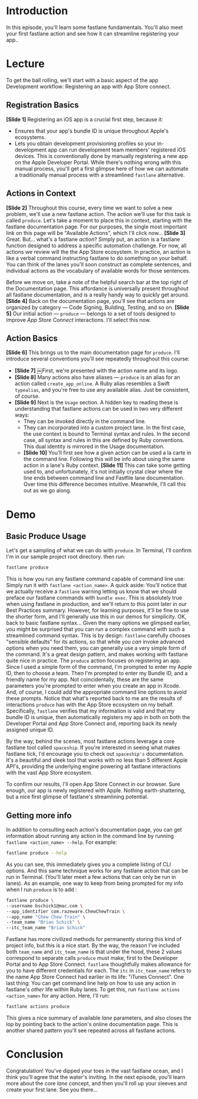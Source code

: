 # Introduction
In this episode, you'll learn some fastlane fundamentals. You'll also meet your first fastlane action and see how it can streamline registering your app.. 
# Lecture
To get the ball rolling, we'll start with a basic aspect of the app Development workflow: Registering an app with App Store connect. 
## Registration Basics
**[Slide 1]**
Registering an iOS app is a crucial first step, because it:
- Ensures that your app's bundle ID is unique throughout Apple's ecosystems.
- Lets you obtain development provisioning profiles so your in-development app can run development team members' registered iOS devices.
This is conventionally done by manually registering a new app on the Apple Developer Portal. While there's nothing wrong with this manual process, you'll get a first glimpse here of how we can automate a traditionally manual process with a streamlined `fastlane` alternative.
## Actions in Context
**[Slide 2]**
Throughout this course, every time we want to solve a new problem, we'll use a new fastlane action. The action we'll use for this task is called `produce`. Let's take a moment to place this in context, starting with the fastlane documentation page. For our purposes, the single most important link on this page will be "Available Actions", which I'll click now…
**[Slide 3]** 
Great. But… what's a fastlane *action*? Simply put, an action is a fastlane function designed to address a specific automation challenge. For now, all actions we review will the the App Store ecosystem. In practice, an action is like a verbal command instructing fastlane to do something on your behalf. You can think of the lanes you'll soon construct as complete sentences, and individual actions as the vocabulary of available words for those sentences.
<!-- Editor: Please click slide here to initiate highlight around search bar -->
Before we move on, take a note of the helpful search bar at the top right of the Documentation page. This affordance is universally present throughout all fastlane documentation, and is a really handy way to quickly get around.
**[Slide 4]**
Back on the documentation page, you'll see that actions are organized by category — Code Signing, Building, Testing, and so on. 
**[Slide 5]**
Our initial action — `produce` — belongs to a set of tools designed to improve *App Store Connect* interactions. I'll select this now.
## Action Basics
**[Slide 6]** 
This brings us to the main documentation page for `produce`. I'll introduce several conventions you'll see repeatedly throughout this course:
- **[Slide 7]** ￼First, we're presented with the action name and its logo.
- **[Slide 8]** Many actions also have aliases — `produce` is an alias for an action called `create_app_online`. A Ruby alias resembles a Swift `typealias`, and you're free to use any available alias. Just be consistent, of course.
- **[Slide 9]** Next is the `Usage` section. A hidden key to reading these is understanding that fastlane actions can be used in two very different ways:
	- They can be invoked directly in the command line. 
	- They can incorporated into a custom project lane. 
	In the first case, the use context is bound to Terminal syntax and rules. In the second case, all syntax and rules in this are defined by Ruby conventions.
	This dual identity is mirrored in the Usage documentation. 
	- **[Slide 10]** You'll first see how a given action can be used a la carte in the command line. Following this will be info about using the same action in a lane's Ruby context.
		**[Slide 11]** This can take some getting used to, and unfortunately, it's not initially crystal clear where the line ends between command line and Fastfile lane documentation. Over time this difference becomes intuitive. Meanwhile, I'll call this out as we go along.
# Demo
## Basic Produce Usage
Let's get a sampling of what we can do with `produce`.
In Terminal, I'll confirm I'm in our sample project root directory. then run:
```bash
fastlane produce
```
This is how you run any fastlane command capable of command line use: Simply run it with `fastlane <action_name>`. 
A quick aside: You'll notice that we actually receive a `fastlane` warning letting us know that we should preface our fastlane commands with `bundle exec`. This is absolutely true when using fastlane in production, and we'll return to this point later in our Best Practices summary. However, for learning purposes, it'll be fine to use the shorter form, and I'll generally use this in our demos for simplicity.
OK, back to basic fastlane syntax…
Given the many options we glimpsed earlier, you might be surprised that you can run a complex command with such a streamlined command syntax. This is by design: `fastlane` carefully chooses "sensible defaults" for its actions, so that while you *can* invoke advanced options when you need them, you can generally use a very simple form of the command. It's a great design pattern, and makes working with fastlane quite nice in practice.
The `produce` action focuses on registering an app. Since I used a simple form of the command, I'm prompted to enter my Apple ID, then to choose a team. Then I'm prompted to enter my Bundle ID, and a friendly name for my app. Not coincidentally, these are the same parameters you're prompted to enter when you create an app in Xcode. And, of course, I could add the appropriate command line options to avoid these prompts.
Notice that what's reported back to me are the results of interactions `produce` has with the App Store ecosystem on my behalf.  Specifically, `fastlane` verifies that my information is valid and that my bundle ID is unique, then automatically registers my app in both on both the Developer Portal and App Store Connect and, reporting back its newly assigned unique ID.
<!-- Pull up Spaceship site -->
By the way, behind the scenes, most fastlane actions leverage a core fastlane tool called `spaceship`. If you're interested in seeing what makes fastlane tick, I'd encourage you to check out `spaceship's` documentation. It's a beautiful and sleek tool that works with no less than 5 different Apple API's, providing the underlying engine powering all fastlane interactions with the vast App Store ecosystem.
<!-- Pull up App Store Connect -->
To confirm our results, I'll open App Store Connect in our browser. Sure enough, our app is newly registered with Apple. Nothing earth-shattering, but a nice first glimpse of fastlane's streamlining potential.
## Getting more info
In addition to consulting each action's documentation page, you can get information about running any action in the command line by running `fastlane <action_name> --help`. For example: 
```bash
fastlane produce --help
```
As you can see, this immediately gives you a complete listing of CLI options. And this same technique works for any fastlane action that can be run in Terminal. (You'll later meet a few actions that can only be run in lanes).
As an example, one way to keep from being prompted for my info when I run `produce` is to add :
```bash
fastlane produce \
--username bschick1@mac.com \
--app_identifier com.razeware.ChewChewTrain \
--app_name "Chew Chew Train" \
--team_name "Brian Schick" \
--itc_team_name "Brian Schick"
```
Fastlane has more civilized methods for permanently storing this kind of project info, but this is a nice start.
By the way, the reason I've included both `team_name` and `itc_team_name` is that under the hood, these 2 values correspond to separate calls `produce` must make, first to the Developer Portal and to App Store Connect. `fastlane` thoughtfully makes allowance for you to have different credentials for each. The `itc` in `itc_team_name` refers to the name App Store Connect had earlier in its life: "iTunes Connect".
One last thing: You can get command line help on how to use any action in fastlane's *other* life within Ruby lanes. To get this, run `fastlane actions <action_name>` for any action. Here, I'll run:
```bash
fastlane actions produce
```
This gives a nice summary of available *lane* parameters, and also closes the lop by pointing back to the action's online documentation page. This is another shared pattern you'll see repeated across all fastlane actions.
# Conclusion
Congratulation! You've dipped your toes in the vast fastlane ocean, and I think you'll agree that the water's inviting.
In the next episode, you'll learn more about the core *lane* concept, and then you'll roll up your sleeves and create your first lane. See you there…